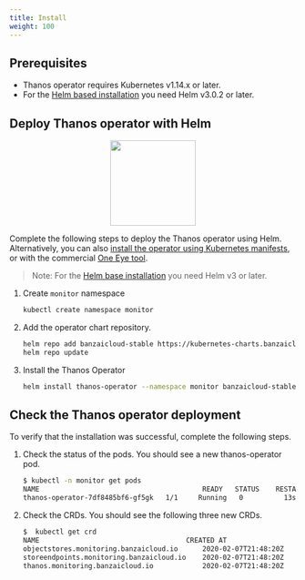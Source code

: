 ```yaml
---
title: Install
weight: 100
---
```


## Prerequisites

- Thanos operator requires Kubernetes v1.14.x or later.
- For the [Helm based installation](#deploy-thanos-operator-with-helm) you need Helm v3.0.2 or later.

## Deploy Thanos operator with Helm

<p align="center"><img src="../img/logo/helm.svg" width="150"></p>

Complete the following steps to deploy the Thanos operator using Helm. Alternatively, you can also [install the operator using Kubernetes manifests](#FIXME), or with the commercial [One Eye tool](/products/one-eye).

> Note: For the [Helm base installation](#deploy-thanos-operator-with-helm) you need Helm v3 or later.

1. Create `monitor` namespace

    ```bash
    kubectl create namespace monitor
    ```

1. Add the operator chart repository.

    ```bash
    helm repo add banzaicloud-stable https://kubernetes-charts.banzaicloud.com
    helm repo update
    ```

1. Install the Thanos Operator

    ```bash
    helm install thanos-operator --namespace monitor banzaicloud-stable/thanos-operator
    ```

## Check the Thanos operator deployment

To verify that the installation was successful, complete the following steps.

1. Check the status of the pods. You should see a new thanos-operator pod.

    ```bash
    $ kubectl -n monitor get pods
    NAME                                        READY   STATUS    RESTARTS   AGE
    thanos-operator-7df8485bf6-gf5gk   1/1     Running   0          13s
    ```

1. Check the CRDs. You should see the following three new CRDs.

    ```bash
    $  kubectl get crd
    NAME                                    CREATED AT
    objectstores.monitoring.banzaicloud.io      2020-02-07T21:48:20Z
    storeendpoints.monitoring.banzaicloud.io    2020-02-07T21:48:20Z
    thanos.monitoring.banzaicloud.io            2020-02-07T21:48:20Z
    ```
